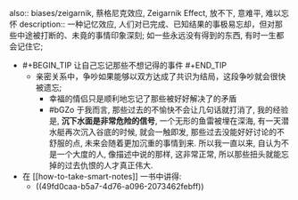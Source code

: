 also:: biases/zeigarnik, 蔡格尼克效应, Zeigarnik Effect, 放不下, 意难平, 难以忘怀
description:: 一种记忆效应, 人们对已完成、已知结果的事极易忘却，但对那些中途被打断的、未竟的事情印象深刻; 如一些永远没有得到的东西, 有时一生都会记住它;

- #+BEGIN_TIP
  让自己忘记那些不想记得的事件
  #+END_TIP
  - 亲密关系中，争吵如果能够以双方达成了共识为结局，这段争吵就会很快被遗忘;
    - 幸福的情侣只是顺利地忘记了那些被好好解决了的矛盾
    - #bGZo 于我而言, 那些过去的不愉快不会让几句话就打消了, 我的经验是, **沉下水面是非常危险的信号**, 一个无形的鱼雷被埋在深海, 有一天潜水艇再次沉入谷底的时候, 就会一触即发, 那些过去没能好好讨论的不舒服的点, 未来会随着更加沉重的事情到来.
      所以我一直以来, 自认为不是一个大度的人, 像描述中说的那样, 这非常正常, 所以那些扭头就能忘掉的过去仇恨的人才真正伟大.
- 在 [[how-to-take-smart-notes]] 一书中讲得:
  - ((49fd0caa-b5a7-4d76-a096-2073462febff))